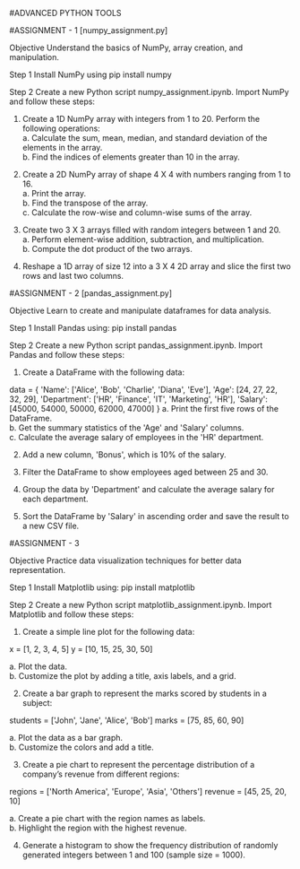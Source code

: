#ADVANCED PYTHON TOOLS

#ASSIGNMENT - 1 [numpy_assignment.py]

Objective Understand the basics of NumPy, array creation, and manipulation.

Step 1 Install NumPy using
pip install numpy

Step 2 Create a new Python script numpy_assignment.ipynb. Import NumPy and follow these steps:  

1. Create a 1D NumPy array with integers from 1 to 20. Perform the following operations:  
  a. Calculate the sum, mean, median, and standard deviation of the elements in the array.  
  b. Find the indices of elements greater than 10 in the array.  

2. Create a 2D NumPy array of shape 4 X 4 with numbers ranging from 1 to 16.  
  a. Print the array.  
  b. Find the transpose of the array.  
  c. Calculate the row-wise and column-wise sums of the array.  

3. Create two 3 X 3 arrays filled with random integers between 1 and 20.  
  a. Perform element-wise addition, subtraction, and multiplication.  
  b. Compute the dot product of the two arrays.  

4. Reshape a 1D array of size 12 into a 3 X 4 2D array and slice the first two rows and last two columns.  

#ASSIGNMENT - 2 [pandas_assignment.py]

Objective Learn to create and manipulate dataframes for data analysis.  

Step 1 Install Pandas using:
pip install pandas

Step 2 Create a new Python script pandas_assignment.ipynb. Import Pandas and follow these steps:  


1. Create a DataFrame with the following data:  
  
  data = {
      'Name': ['Alice', 'Bob', 'Charlie', 'Diana', 'Eve'],
      'Age': [24, 27, 22, 32, 29],
      'Department': ['HR', 'Finance', 'IT', 'Marketing', 'HR'],
      'Salary': [45000, 54000, 50000, 62000, 47000]
  }
  a. Print the first five rows of the DataFrame.  
  b. Get the summary statistics of the 'Age' and 'Salary' columns.  
  c. Calculate the average salary of employees in the 'HR' department.  


2. Add a new column, 'Bonus', which is 10% of the salary.  

3. Filter the DataFrame to show employees aged between 25 and 30.  

4. Group the data by 'Department' and calculate the average salary for each department.  

5. Sort the DataFrame by 'Salary' in ascending order and save the result to a new CSV file.  

#ASSIGNMENT - 3

Objective Practice data visualization techniques for better data representation.  

Step 1 Install Matplotlib using:
pip install matplotlib

Step 2 Create a new Python script matplotlib_assignment.ipynb. Import Matplotlib and follow these steps:  

1. Create a simple line plot for the following data:
  
  x = [1, 2, 3, 4, 5]
  y = [10, 15, 25, 30, 50]
  
  a. Plot the data.  
  b. Customize the plot by adding a title, axis labels, and a grid.  

2. Create a bar graph to represent the marks scored by students in a subject:  
  
  students = ['John', 'Jane', 'Alice', 'Bob']
  marks = [75, 85, 60, 90]
  
  a. Plot the data as a bar graph.  
  b. Customize the colors and add a title.  

3. Create a pie chart to represent the percentage distribution of a company’s revenue from different regions:  
  
  regions = ['North America', 'Europe', 'Asia', 'Others']
  revenue = [45, 25, 20, 10]
  
  a. Create a pie chart with the region names as labels.  
  b. Highlight the region with the highest revenue.  

4. Generate a histogram to show the frequency distribution of randomly generated integers between 1 and 100 (sample size = 1000).  
